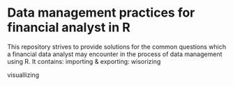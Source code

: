 # Data management practices for financial analyst in R
This repository strives to provide solutions for the common questions which a financial data analyst may encounter in the process of data management using R. It contains:
importing & exporting: 
wisorizing

visuallizing

